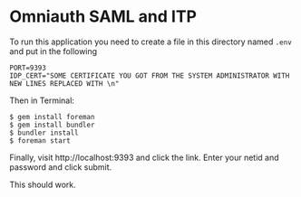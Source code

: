 # Omniauth SAML and ITP

To run this application you need to create a file in this directory named `.env` and put in the following

    PORT=9393
    IDP_CERT="SOME CERTIFICATE YOU GOT FROM THE SYSTEM ADMINISTRATOR WITH NEW LINES REPLACED WITH \n"

Then in Terminal:

    $ gem install foreman
    $ gem install bundler
    $ bundler install
    $ foreman start

Finally, visit http://localhost:9393 and click the link. Enter your netid and password and click submit.

This should work.